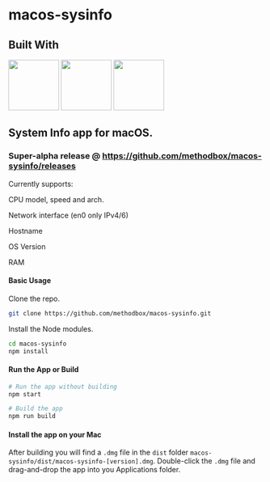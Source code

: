 # macos-sysinfo

## Built With

<img src="https://avatars3.githubusercontent.com/u/13409222?s=200&v=4" width="100" height="100">
<img src="https://avatars3.githubusercontent.com/u/6128107?s=200&v=4" width="100" height="100">
<img src="https://avatars1.githubusercontent.com/u/2105791?s=200&v=4" width="100" height="100">

## System Info app for macOS.

### Super-alpha release @ https://github.com/methodbox/macos-sysinfo/releases

Currently supports:

CPU model, speed and arch.

Network interface (en0 only IPv4/6)

Hostname

OS Version

RAM

#### Basic Usage

Clone the repo.

```bash
git clone https://github.com/methodbox/macos-sysinfo.git
```

Install the Node modules.

```bash
cd macos-sysinfo
npm install
```

#### Run the App or Build

```bash
# Run the app without building
npm start

# Build the app
npm run build
```

#### Install the app on your Mac

After building you will find a `.dmg` file in the `dist` folder `macos-sysinfo/dist/macos-sysinfo-[version].dmg`. Double-click the `.dmg` file and drag-and-drop the app into you Applications folder.
